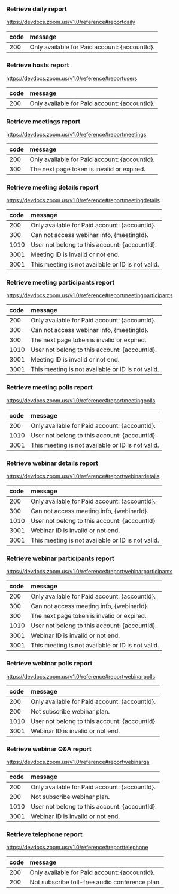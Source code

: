 ### Retrieve daily report
https://devdocs.zoom.us/v1.0/reference#reportdaily

| code | message                                       |
|:---- |:--------------------------------------------- |
| 200  | Only available for Paid account: {accountId}. | 

### Retrieve hosts report
https://devdocs.zoom.us/v1.0/reference#reportusers

| code | message                                       |
|:---- |:--------------------------------------------- |
| 200  | Only available for Paid account: {accountId}. | 

### Retrieve meetings report
https://devdocs.zoom.us/v1.0/reference#reportmeetings

| code | message                                       |
|:---- |:--------------------------------------------- |
| 200  | Only available for Paid account: {accountId}. | 
| 300  | The next page token is invalid or expired.    |

### Retrieve meeting details report
https://devdocs.zoom.us/v1.0/reference#reportmeetingdetails

| code | message                                           |
|:---- |:------------------------------------------------- |
| 200  | Only available for Paid account: {accountId}.     |
| 300  | Can not access webinar info, {meetingId}.         | 
| 1010 | User not belong to this account: {accountId}.     |
| 3001 | Meeting ID is invalid or not end.                 |
| 3001 | This meeting is not available or ID is not valid. |

### Retrieve meeting participants report
https://devdocs.zoom.us/v1.0/reference#reportmeetingparticipants

| code | message                                           |
|:---- |:------------------------------------------------- |
| 200  | Only available for Paid account: {accountId}.     |
| 300  | Can not access webinar info, {meetingId}.         | 
| 300  | The next page token is invalid or expired.        |
| 1010 | User not belong to this account: {accountId}.     |
| 3001 | Meeting ID is invalid or not end.                 |
| 3001 | This meeting is not available or ID is not valid. |


### Retrieve meeting polls report
https://devdocs.zoom.us/v1.0/reference#reportmeetingpolls

| code | message                                           |
|:---- |:------------------------------------------------- |
| 200  | Only available for Paid account: {accountId}.     |
| 1010 | User not belong to this account: {accountId}.     |
| 3001 | This meeting is not available or ID is not valid. |


### Retrieve webinar details report
https://devdocs.zoom.us/v1.0/reference#reportwebinardetails

| code | message                                           |
|:---- |:------------------------------------------------- |
| 200  | Only available for Paid account: {accountId}.     |
| 300  | Can not access meeting info, {webinarId}.         | 
| 1010 | User not belong to this account: {accountId}.     |
| 3001 | Webinar ID is invalid or not end.                 |
| 3001 | This meeting is not available or ID is not valid. |


### Retrieve webinar participants report
https://devdocs.zoom.us/v1.0/reference#reportwebinarparticipants

| code | message                                           |
|:---- |:------------------------------------------------- |
| 200  | Only available for Paid account: {accountId}.     |
| 300  | Can not access meeting info, {webinarId}.         | 
| 300  | The next page token is invalid or expired.        |
| 1010 | User not belong to this account: {accountId}.     |
| 3001 | Webinar ID is invalid or not end.                 |
| 3001 | This meeting is not available or ID is not valid. |


### Retrieve webinar polls report
https://devdocs.zoom.us/v1.0/reference#reportwebinarpolls

| code | message                                       |
|:---- |:--------------------------------------------- |
| 200  | Only available for Paid account: {accountId}. |
| 200  | Not subscribe webinar plan.                   | 
| 1010 | User not belong to this account: {accountId}. |
| 3001 | Webinar ID is invalid or not end.             |

### Retrieve webinar Q&A report
https://devdocs.zoom.us/v1.0/reference#reportwebinarqa

| code | message                                       |
|:---- |:--------------------------------------------- |
| 200  | Only available for Paid account: {accountId}. |
| 200  | Not subscribe webinar plan.                   | 
| 1010 | User not belong to this account: {accountId}. |
| 3001 | Webinar ID is invalid or not end.             |

### Retrieve telephone report
https://devdocs.zoom.us/v1.0/reference#reporttelephone

| code | message                                        |
|:---- |:---------------------------------------------- |
| 200  | Only available for Paid account: {accountId}.  |
| 200  | Not subscribe toll-free audio conference plan. | 
